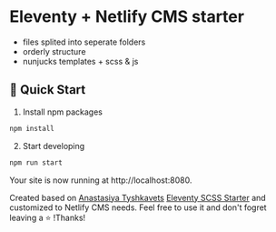 # Eleventy + Netlify CMS starter

- files splited into seperate folders
- orderly structure
- nunjucks templates + scss & js

## 🚀 Quick Start

1. Install npm packages

```sh
npm install
```

2.  Start developing

```sh
npm run start
```

Your site is now running at http://localhost:8080.


Created based on [Anastasiya Tyshkavets](https://anastasiya.dev/) [Eleventy SCSS Starter](https://github.com/1itvinka/11ty-scss-starter) and customized to Netlify CMS needs.
Feel free to use it and don't fogret leaving a ⭐ !Thanks!
